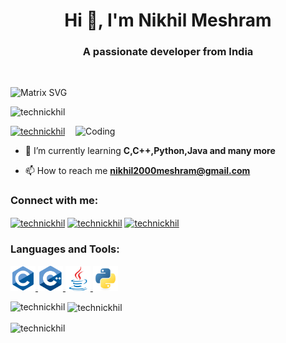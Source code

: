 <h1 align="center">Hi 👋, I'm Nikhil Meshram</h1>
<h3 align="center">A passionate developer from India</h3>
<br>

![Matrix SVG](https://raw.githubusercontent.com/rodrigograca31/rodrigograca31/master/matrix.svg)
<br>

<p align="left"> <img src="https://komarev.com/ghpvc/?username=technickhil&label=Profile%20views&color=0e75b6&style=flat" alt="technickhil" /> </p>
<img align="right" alt="Coding" width="400" src="https://www.mygo.ge/uploads/blog/1584024060.jpg">

<p align="left"> <a href="https://twitter.com/technickhil" target="blank"><img src="https://img.shields.io/twitter/follow/technickhil?logo=twitter&style=for-the-badge" alt="technickhil" /></a> </p>


- 🌱 I’m currently learning **C,C++,Python,Java and many more**

- 📫 How to reach me **nikhil2000meshram@gmail.com**

<h3 align="left">Connect with me:</h3>
<p align="left">
<a href="https://twitter.com/technickhil" target="blank"><img align="center" src="https://cdn.jsdelivr.net/npm/simple-icons@3.0.1/icons/twitter.svg" alt="technickhil" height="30" width="40" /></a>
<a href="https://fb.com/technickhil" target="blank"><img align="center" src="https://cdn.jsdelivr.net/npm/simple-icons@3.0.1/icons/facebook.svg" alt="technickhil" height="30" width="40" /></a>
<a href="https://instagram.com/technickhil" target="blank"><img align="center" src="https://cdn.jsdelivr.net/npm/simple-icons@3.0.1/icons/instagram.svg" alt="technickhil" height="30" width="40" /></a>
</p>

<h3 align="left">Languages and Tools:</h3>
<p align="left"> <a href="https://www.cprogramming.com/" target="_blank"> <img src="https://raw.githubusercontent.com/devicons/devicon/master/icons/c/c-original.svg" alt="c" width="40" height="40"/> </a> <a href="https://www.w3schools.com/cpp/" target="_blank"> <img src="https://raw.githubusercontent.com/devicons/devicon/master/icons/cplusplus/cplusplus-original.svg" alt="cplusplus" width="40" height="40"/> </a> <a href="https://www.java.com" target="_blank"> <img src="https://raw.githubusercontent.com/devicons/devicon/master/icons/java/java-original.svg" alt="java" width="40" height="40"/> </a> <a href="https://www.python.org" target="_blank"> <img src="https://raw.githubusercontent.com/devicons/devicon/master/icons/python/python-original.svg" alt="python" width="40" height="40"/> </a> </p>

<p><img align="left" src="https://github-readme-stats.vercel.app/api/top-langs?username=technickhil&show_icons=true&locale=en&layout=compact" alt="technickhil" /></p>

<p>&nbsp;<img align="center" src="https://github-readme-stats.vercel.app/api?username=technickhil&show_icons=true&locale=en" alt="technickhil" /></p>

<p><img align="center" src="https://github-readme-streak-stats.herokuapp.com/?user=technickhil&" alt="technickhil" /></p>

